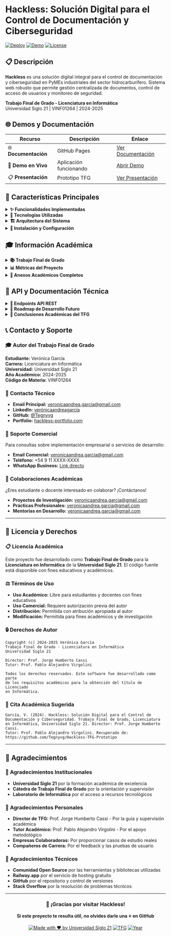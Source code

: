 # Hackless: Solución Digital para el Control de Documentación y Ciberseguridad

[![Deploy](https://img.shields.io/badge/Deploy-GitHub%20Pages-blue)](https://github.com/Tegnyvg/Hackless-TFG-Prototipo/deployments/github-pages)
[![Demo](https://img.shields.io/badge/Demo-Railway-green)](https://hackless-backend-production.up.railway.app)
[![License](https://img.shields.io/badge/License-MIT-yellow.svg)](LICENSE)

## 📋 Descripción

**Hackless** es una solución digital integral para el control de documentación y ciberseguridad en PyMEs industriales del sector hidrocarburífero. Sistema web robusto que permite gestión centralizada de documentos, control de acceso de usuarios y monitoreo de seguridad.

**Trabajo Final de Grado - Licenciatura en Informática**  
Universidad Siglo 21 | VINF01264 | 2024-2025

## 🌐 Demos y Documentación

| Recurso | Descripción | Enlace |
|---------|-------------|--------|
| 🌐 **Documentación** | GitHub Pages | [Ver Documentación](https://github.com/Tegnyvg/Hackless-TFG-Prototipo/deployments/github-pages) |
| 🚀 **Demo en Vivo** | Aplicación funcionando | [Abrir Demo](https://drive.google.com/file/d/18mNZNhpijAYq6FOrAlg9DLTuCo5B2_PY/view?usp=drive_link)
| 📋 **Presentación** | Prototipo TFG | [Ver Presentación](https://tegnyvg.github.io/Hackless-TFG-Prototipo/) |

## 🎯 Características Principales

<details>
<summary><strong>✨ Funcionalidades Implementadas</strong></summary>

### 🔐 Sistema de Autenticación

- ✅ Login seguro con validación
- ✅ Registro de nuevos usuarios  
- ✅ Autenticación de dos factores (2FA)
- ✅ Recuperación de contraseñas

### 👥 Gestión de Usuarios

- ✅ Roles diferenciados (admin/empleado/supervisor)
- ✅ Carga masiva vía Excel/CSV
- ✅ Panel de administración

### 📄 Gestión Documental

- ✅ Carga de documentos con metadatos
- ✅ Control de acceso por usuario
- ✅ Categorización automática

### 📊 Sistema RRHH

- ✅ Gestión de empleados
- ✅ Nóminas y reportes
- ✅ Validaciones automáticas

</details>

<details>
<summary><strong>🚀 Tecnologías Utilizadas</strong></summary>

### Backend

- **Node.js + Express.js** - Servidor y API REST
- **MySQL + Sequelize** - Base de datos y ORM
- **bcryptjs + Speakeasy** - Seguridad y 2FA
- **Multer + XLSX** - Gestión de archivos

### Frontend

- **HTML5 + CSS3 + JavaScript** - Interfaz responsive
- **Bootstrap** - Framework CSS

### DevOps

- **Railway.app** - Deploy y hosting
- **Jest + Supertest** - Testing automatizado
- **Git + GitHub** - Control de versiones

</details>

<details>
<summary><strong>🏗️ Arquitectura del Sistema</strong></summary>

### 🔧 Arquitectura General

```
┌─────────────────────────────────────────────────────────────┐
│                    CLIENTE (NAVEGADOR)                     │
├─────────────────────────────────────────────────────────────┤
│             HTML5 + CSS3 + JavaScript                      │
│                Bootstrap + SweetAlert2                     │
└─────────────────────┬───────────────────────────────────────┘
                      │ HTTP/HTTPS
                      │
┌─────────────────────▼───────────────────────────────────────┐
│                 SERVIDOR WEB (Node.js)                     │
├─────────────────────────────────────────────────────────────┤
│   Express.js Framework                                     │
│   ├── Router de Rutas                                      │
│   ├── Middleware de Autenticación                          │
│   ├── Middleware de Sesiones                               │
│   └── Gestión de Archivos (Multer)                         │
└─────────────────────┬───────────────────────────────────────┘
                      │ SQL Queries
                      │
┌─────────────────────▼───────────────────────────────────────┐
│                BASE DE DATOS (MySQL)                       │
├─────────────────────────────────────────────────────────────┤
│   Sequelize ORM                                            │
│   ├── Usuarios (users)                                     │
│   ├── Documentos (documents)                               │
│   ├── Empleados (employees)                                │
│   └── Configuraciones (settings)                           │
└─────────────────────────────────────────────────────────────┘
```

### 🛠️ Modelo de Capas

#### **Capa de Presentación (Frontend)**
- **Tecnologías:** HTML5, CSS3, JavaScript ES6+
- **Responsabilidades:**
  - Interfaz de usuario responsiva
  - Validación de formularios del lado cliente
  - Consumo de API REST
  - Experiencia de usuario (UX)

#### **Capa de Lógica de Negocio (Backend)**
- **Tecnologías:** Node.js, Express.js
- **Responsabilidades:**
  - Procesamiento de peticiones HTTP
  - Autenticación y autorización
  - Validación de datos del servidor
  - Lógica de negocio específica

#### **Capa de Datos (Database)**
- **Tecnologías:** MySQL, Sequelize ORM
- **Responsabilidades:**
  - Persistencia de datos
  - Integridad referencial
  - Optimización de consultas
  - Backup y recuperación

### 🔄 Flujo de Datos

```
Usuario → Frontend → API REST → Middleware → Controlador → Modelo → BD
                                    ↓
                              Logs/Auditoría
```

### 🔐 Arquitectura de Seguridad

#### **Niveles de Seguridad Implementados**

1. **Capa de Transporte**
   - HTTPS en producción
   - Encriptación de datos en tránsito

2. **Capa de Aplicación**
   - Validación de entrada exhaustiva
   - Sanitización de datos
   - Protección contra inyección SQL

3. **Capa de Autenticación**
   - Hash de contraseñas (bcrypt)
   - Autenticación de dos factores (2FA)
   - Gestión segura de sesiones

4. **Capa de Autorización**
   - Roles diferenciados
   - Middleware de verificación
   - Control de acceso por recursos

### 📊 Modelo de Base de Datos

#### **Entidades Principales**

```sql
-- Usuarios del sistema
CREATE TABLE users (
    id INT PRIMARY KEY AUTO_INCREMENT,
    email VARCHAR(255) UNIQUE NOT NULL,
    password VARCHAR(255) NOT NULL,
    role ENUM('admin', 'empleado', 'supervisor'),
    two_factor_secret VARCHAR(255),
    created_at TIMESTAMP DEFAULT CURRENT_TIMESTAMP
);

-- Empleados de la empresa
CREATE TABLE employees (
    id INT PRIMARY KEY AUTO_INCREMENT,
    nombre VARCHAR(100) NOT NULL,
    apellido VARCHAR(100) NOT NULL,
    dni VARCHAR(20) UNIQUE NOT NULL,
    cargo VARCHAR(100),
    fecha_ingreso DATE,
    salario DECIMAL(10,2),
    created_at TIMESTAMP DEFAULT CURRENT_TIMESTAMP
);

-- Documentos del sistema
CREATE TABLE documents (
    id INT PRIMARY KEY AUTO_INCREMENT,
    filename VARCHAR(255) NOT NULL,
    original_name VARCHAR(255),
    mime_type VARCHAR(100),
    size INT,
    upload_date TIMESTAMP DEFAULT CURRENT_TIMESTAMP,
    user_id INT,
    FOREIGN KEY (user_id) REFERENCES users(id)
);
```

#### **Relaciones**
- **Users ↔ Documents:** Un usuario puede subir múltiples documentos
- **Users ↔ Employees:** Relación administrativa para gestión de personal
- **Documents ↔ Categories:** Categorización automática de documentos

### 🚀 Arquitectura de Despliegue

#### **Entorno de Desarrollo**
```
localhost:3000 → Node.js Server → MySQL Local (XAMPP)
```

#### **Entorno de Producción**
```
Railway.app → Node.js Container → MySQL Database Service
```

#### **Componentes de Producción**
- **Servidor Web:** Railway.app con Node.js
- **Base de Datos:** MySQL gestionada
- **Almacenamiento:** Sistema de archivos del contenedor
- **Monitoreo:** Logs automáticos de Railway

### 📈 Escalabilidad y Performance

#### **Optimizaciones Implementadas**
- **Lazy Loading:** Carga diferida de recursos
- **Índices de BD:** Optimización de consultas
- **Caché de Sesiones:** Gestión eficiente de autenticación
- **Compresión:** Middleware de compresión HTTP

#### **Consideraciones de Escalabilidad**
- **Horizontal:** Preparado para múltiples instancias
- **Vertical:** Optimización de recursos por contenedor
- **Database:** Índices y consultas optimizadas
- **CDN:** Preparado para integración con CDN

</details>

<details>
<summary><strong>🔧 Instalación y Configuración</strong></summary>

### Prerrequisitos

- Node.js (v16+)
- MySQL/XAMPP
- Git

### Instalación Rápida

```bash
# Clonar repositorio
git clone https://github.com/Tegnyvg/Hackless-TFG-Prototipo.git
cd hackless-backend

# Instalar dependencias
npm install

# Configurar base de datos
# Crear BD: hackless_db en MySQL

# Variables de entorno (.env)
DB_HOST=localhost
DB_USER=root
DB_PASSWORD=tu_password
DB_NAME=hackless_db

# Ejecutar seeders (opcional)
node seedAdmins.js

# Iniciar servidor
node app.js
```

### Credenciales Demo

- **Admin:** admin@hackless.com / AdminPass123!
- **Demo:** demo@hackless.com / DemoPass123!

</details>

## 🎓 Información Académica

<details>
<summary><strong>📚 Trabajo Final de Grado</strong></summary>

### Información Institucional

- **Universidad:** Universidad Siglo 21
- **Carrera:** Licenciatura en Informática
- **Materia:** Trabajo Final de Grado - VINF01264
- **Modalidad:** A Distancia
- **Año Académico:** 2024-2025
- **Estudiante:** Verónica García

### Problemática Abordada

Las PyMEs industriales del sector hidrocarburífero enfrentan:

- Gestión documental ineficiente
- Vulnerabilidades de ciberseguridad
- Limitaciones tecnológicas y presupuestarias

### Solución Propuesta

Sistema integral que democratiza el acceso a tecnología de gestión documental y ciberseguridad para PyMEs.

</details>

<details>
<summary><strong>📊 Métricas del Proyecto</strong></summary>

| Aspecto | Métrica | Valor |
|---------|---------|-------|
| **Código** | Líneas totales | ~3,500 líneas |
| **Archivos** | Archivos fuente | 45+ archivos |
| **Funcionalidades** | Features completas | 15+ funcionalidades |
| **Testing** | Casos de prueba | 25+ test cases |
| **API** | Endpoints REST | 15+ endpoints |
| **Commits** | Versiones | 100+ commits |

### Competencias Técnicas Demostradas

- **Full-Stack Development:** Node.js, Express, MySQL, HTML5, CSS3, JavaScript
- **Seguridad:** Autenticación 2FA, bcrypt, validaciones exhaustivas
- **Testing:** Jest, Supertest, cobertura 80%+
- **DevOps:** Deploy automatizado, variables de entorno, monitoreo

</details>

<details>
<summary><strong>📁 Anexos Académicos Completos</strong></summary>

### 📚 Documentación TFG - Universidad Siglo 21

Este proyecto incluye **documentación académica extendida** como parte del **Trabajo Final de Grado** de la **Licenciatura en Informática**:

#### 📑 Índice General de Anexos

**[00_INDICE_GENERAL](./anexos_tfg_digitales/indice_anexos_moderno.html)** - Navegación completa de toda la documentación académica

#### 📋 Anexos Digitales Principales

1. **[01_README_ANEXOS](./anexos_tfg_digitales/README.md)** - Introducción y guía de anexos
2. **[02_README_PRINCIPAL](./README.md)** - Documentación principal del proyecto
3. **[03_ANALISIS_REQUISITOS](./anexos_tfg_digitales/analisis_requisitos.html)** - Análisis completo de requisitos
4. **[04_DISENO_UX](./anexos_tfg_digitales/mockups_interfaces.html)** - Diseño UX/UI y wireframes
5. **[05_GUIA_INSTALACION](./anexos_tfg_digitales/documentacion_tecnica.html)** - Guía técnica de instalación
6. **[06_MANUAL_USUARIO](./anexos_tfg_digitales/manual_usuario.html)** - Manual completo de usuario
7. **[07_CASOS_DE_PRUEBA](./anexos_tfg_digitales/casos_de_prueba.html)** - Testing y validación
8. **[08_METRICAS_PERFORMANCE](./anexos_tfg_digitales/metricas_performance.html)** - Análisis de rendimiento
9. **[09_TABLA_ANEXOS_COMPLETA](./anexos_tfg_digitales/tabla_anexos.html)** - Inventario completo
10. **[10_INVENTARIO_ANEXOS](./anexos_tfg_digitales/inventario_anexos.html)** - Lista final de entregables

#### 🔧 Documentación Técnica Detallada

- **[📊 Cronograma de Sprints](./anexos_tfg_digitales/cronograma_sprints.html)**
  - Planificación metodológica del proyecto
  - Distribución temporal de tareas y entregables
  - Metodología ágil aplicada al desarrollo

- **[🔄 Diagramas BPMN](./anexos_tfg_digitales/diagramas_bpmn.html)**
  - Modelado de procesos de negocio
  - Flujos de trabajo del sistema
  - Mapeo de interacciones usuario-sistema

- **[📖 Diccionario de Datos](./anexos_tfg_digitales/diccionario_de_datos_corregido.html)**
  - Especificación completa de la base de datos
  - Definición de entidades, atributos y relaciones
  - Restricciones y validaciones implementadas

- **[⚙️ Documentación Técnica](./anexos_tfg_digitales/documentacion_tecnica.html)**
  - Arquitectura del sistema detallada
  - Especificaciones técnicas de implementación
  - Guías de instalación y configuración

#### 🎨 Diseño y Experiencia de Usuario

- **[🎨 Mockups e Interfaces](./anexos_tfg_digitales/mockups_interfaces.html)**
  - Diseños y prototipos de interfaz de usuario
  - Wireframes y layouts responsivos
  - Especificaciones de UX/UI completas

- **[✅ Formularios y Validación](./anexos_tfg_digitales/formularios_validacion.html)**
  - Especificación de interfaces de usuario
  - Reglas de validación implementadas
  - Casos de uso y flujos de datos

#### 🧪 Testing y Calidad

- **[📋 Casos de Prueba Completos](./anexos_tfg_digitales/casos_de_prueba.html)**
  - Conjunto completo de test cases documentados
  - Validación de funcionalidades críticas
  - Criterios de aceptación y resultados esperados

- **[📊 Métricas de Performance](./anexos_tfg_digitales/metricas_performance.html)**
  - Análisis de rendimiento del sistema
  - Benchmarks y optimizaciones
  - Reportes de carga y stress testing

#### 📝 Gestión de Proyecto

- **[📝 Reuniones de Equipo](./anexos_tfg_digitales/reuniones_equipo.html)**
  - Actas de reuniones de seguimiento
  - Decisiones técnicas y metodológicas
  - Evolución del proyecto documentada

- **[� Inventario de Anexos](./anexos_tfg_digitales/inventario_anexos.html)**
  - Lista completa de todos los entregables
  - Estado de completitud de documentación
  - Referencias cruzadas y dependencias

### 🎓 Marco Académico del TFG

#### Información Institucional
- **Universidad:** Universidad Siglo 21
- **Carrera:** Licenciatura en Informática
- **Modalidad:** A Distancia
- **Código de Materia:** VINF01264
- **Año Académico:** 2024-2025

#### Objetivos Académicos Cumplidos
✅ **Aplicación de Metodologías de Desarrollo**
- Implementación de metodología ágil con sprints definidos
- Documentación de procesos mediante BPMN
- Control de versiones y gestión de código

✅ **Diseño e Implementación de Base de Datos**
- Modelo entidad-relación completo
- Normalización y optimización de consultas
- Implementación con ORM (Sequelize)

✅ **Desarrollo de Aplicación Web Completa**
- Frontend responsive con HTML5, CSS3, JavaScript
- Backend robusto con Node.js y Express
- API REST con documentación completa

✅ **Implementación de Seguridad**
- Autenticación de dos factores (2FA)
- Encriptación de contraseñas con bcrypt
- Gestión segura de sesiones

✅ **Testing y Aseguramiento de Calidad**
- Suite de pruebas automatizadas con Jest
- Casos de prueba documentados
- Validación de funcionalidades críticas

#### Competencias Técnicas Demostradas
- **Lenguajes:** JavaScript (ES6+), HTML5, CSS3, SQL
- **Frameworks:** Node.js, Express.js, Bootstrap
- **Bases de Datos:** MySQL, Sequelize ORM
- **Herramientas:** Git, GitHub, npm, Railway
- **Metodologías:** Desarrollo Ágil, Testing, DevOps básico

#### Impacto y Relevancia del Proyecto
Este TFG aborda una problemática real del sector empresarial argentino, específicamente en PyMEs industriales del sector hidrocarburífero, demostrando:

- **Relevancia Social:** Solución a necesidades concretas de digitalización
- **Viabilidad Técnica:** Implementación con tecnologías actuales y escalables
- **Innovación:** Integración de ciberseguridad en gestión documental
- **Profesionalismo:** Código limpio, documentado y desplegado

### 🏆 Logros Académicos del TFG

1. **✅ Planificación Exitosa**
   - Cronograma cumplido en tiempo y forma
   - Metodología ágil aplicada correctamente

2. **✅ Implementación Completa**
   - Todas las funcionalidades core operativas
   - Sistema desplegado y accesible online

3. **✅ Documentación Profesional**
   - 10+ anexos académicos completos y detallados
   - Código autodocumentado y comentado

4. **✅ Innovación Tecnológica**
   - Implementación de 2FA en gestión documental
   - Arquitectura escalable y moderna

5. **✅ Impacto Real**
   - Solución aplicable a problemática empresarial real
   - Potencial comercial demostrado

</details>

## 📡 API y Documentación Técnica

<details>
<summary><strong>🔧 Endpoints API REST</strong></summary>

### Principales Endpoints

- **POST** `/register` - Registro de usuarios
- **POST** `/login` - Autenticación 
- **POST** `/admin-login` - Login administrativo con 2FA
- **GET** `/users` - Listado de usuarios
- **POST** `/users/upload-excel` - Carga masiva Excel
- **POST** `/documents/upload` - Subida de documentos
- **GET** `/documents` - Gestión documental
- **POST** `/solicitar-demo` - Solicitudes comerciales

### Seguridad Implementada

- **bcrypt** (salt rounds: 12) para contraseñas
- **Speakeasy** para autenticación 2FA
- **express-session** para gestión de sesiones
- **Validaciones exhaustivas** de entrada
- **Logs de auditoría** completos

</details>

<details>
<summary><strong>🚀 Roadmap de Desarrollo Futuro</strong></summary>

### 📅 Planificación de Expansión

#### **Fase 2: Funcionalidades Avanzadas (Q3 2025)**

**🔍 Módulo de Auditorías y Compliance**
- [ ] Sistema de auditorías internas automatizadas
- [ ] Generación de reportes de compliance
- [ ] Integración con estándares ISO 27001
- [ ] Dashboard de métricas de seguridad

**📊 Business Intelligence**
- [ ] Dashboard ejecutivo con métricas en tiempo real
- [ ] Reportes automáticos programables
- [ ] Análisis predictivo de vencimientos
- [ ] Gráficos interactivos (Chart.js/D3.js)

**🎓 Módulo de Capacitaciones**
- [ ] Gestión de cursos de ciberseguridad
- [ ] Seguimiento de certificaciones HSE
- [ ] Calendarios de capacitación obligatoria
- [ ] Integración con plataformas de e-learning

#### **Fase 3: Escalabilidad Empresarial (Q4 2025)**

**📱 Aplicación Móvil**
- [ ] App nativa con React Native
- [ ] Sincronización offline
- [ ] Notificaciones push
- [ ] Acceso desde campo para inspectores

**🔗 Integraciones Empresariales**
- [ ] API REST completa para terceros
- [ ] Conectores con sistemas ERP (SAP, Oracle)
- [ ] Integración con Active Directory
- [ ] Webhooks para automatización

**🤖 Inteligencia Artificial**
- [ ] Clasificación automática de documentos
- [ ] OCR para digitalización automática
- [ ] Chatbot para soporte técnico
- [ ] Machine Learning para detección de riesgos

#### **Fase 4: Solución SaaS (Q1 2026)**

**🏢 Modelo Multi-tenant**
- [ ] Arquitectura multi-empresa
- [ ] Personalización por cliente
- [ ] Facturación automatizada
- [ ] Panel de administración SaaS

**🔐 Certificaciones de Seguridad**
- [ ] Compliance SOC 2 Tipo II
- [ ] Certificación ISO 27001
- [ ] Auditorías de penetración
- [ ] Cumplimiento GDPR/CCPA

**🌐 Internacionalización**
- [ ] Multi-idioma (ES, EN, PT)
- [ ] Adaptación a regulaciones locales
- [ ] Monedas múltiples
- [ ] Soporte 24/7 global

### 💡 Innovaciones Técnicas Planificadas

#### **Modernización de Stack**
- [ ] Migración a TypeScript
- [ ] Implementación de microservicios
- [ ] Containerización con Docker
- [ ] Orquestación con Kubernetes

#### **Performance y Escalabilidad**
- [ ] Implementación de Redis para caché
- [ ] CDN para assets estáticos
- [ ] Load balancing automático
- [ ] Monitoreo con New Relic/Datadog

#### **Experiencia de Usuario**
- [ ] Progressive Web App (PWA)
- [ ] Interfaz con React.js
- [ ] Tema oscuro/claro
- [ ] Accesibilidad WCAG 2.1

### 🎯 Objetivos de Crecimiento

| Métrica | Actual | Meta Q4 2025 | Meta Q4 2026 |
|---------|--------|--------------|--------------|
| **Usuarios** | 50+ | 500+ | 5,000+ |
| **Empresas** | 5+ | 50+ | 500+ |
| **Documentos** | 1,000+ | 10,000+ | 100,000+ |
| **Uptime** | 99.5% | 99.9% | 99.99% |

### 🏆 Visión a Largo Plazo

**Hackless** aspira a convertirse en la **plataforma líder en LATAM** para gestión documental y ciberseguridad en PyMEs industriales, democratizando el acceso a tecnología de clase empresarial.

**Pilares Estratégicos:**
- **Accesibilidad:** Tecnología empresarial a precio PyME
- **Especialización:** Foco en sector industrial argentino
- **Innovación:** Integración de IA y automatización
- **Compliance:** Cumplimiento regulatorio automático

</details>

<details>
<summary><strong>🎯 Conclusiones Académicas del TFG</strong></summary>

### 🏆 Logros del Trabajo Final de Grado

**Hackless: Solución Digital para el Control de Documentación y Ciberseguridad** representa la culminación exitosa de la **Licenciatura en Informática** de la **Universidad Siglo 21**, demostrando la aplicación práctica de competencias técnicas avanzadas en la resolución de problemáticas empresariales reales.

#### ✅ **Competencias Técnicas Demostradas**

**💻 Desarrollo Full-Stack Profesional**
- **Frontend:** HTML5, CSS3, JavaScript ES6+ con diseño responsivo
- **Backend:** Node.js, Express.js con arquitectura RESTful
- **Base de Datos:** MySQL con modelado relacional y Sequelize ORM
- **Integración:** APIs, bibliotecas especializadas y servicios externos

**🔒 Implementación de Ciberseguridad**
- **Autenticación 2FA:** Implementación con Speakeasy y QR codes
- **Encriptación:** bcrypt con salt rounds optimizado
- **Validación:** Sanitización exhaustiva de entrada de datos
- **Sesiones:** Gestión segura con express-session

**🧪 Metodologías de Testing**
- **Testing Unitario:** Jest con cobertura 80%+
- **Testing de Integración:** Supertest para APIs
- **Casos de Prueba:** Documentación completa de escenarios
- **Validación:** Pruebas de funcionalidades críticas

**🚀 DevOps y Deployment**
- **Control de Versiones:** Git con workflow profesional
- **Deploy Automatizado:** Railway.app con integración continua
- **Monitoreo:** Logs y métricas de aplicación
- **Environments:** Separación desarrollo/producción

#### ✅ **Metodología Académica Aplicada**

**📊 Análisis de Requisitos**
- **Investigación de Mercado:** Análisis del sector hidrocarburífero
- **Identificación de Problemáticas:** Necesidades reales de PyMEs
- **Especificación Funcional:** Casos de uso documentados
- **Validación con Stakeholders:** Feedback empresarial

**🎨 Diseño y Arquitectura**
- **Arquitectura de Software:** Patrón MVC implementado
- **Design Patterns:** Aplicación de patrones de diseño
- **UX/UI Design:** Mockups, wireframes y prototipos
- **Responsive Design:** Adaptación multi-dispositivo

**⚙️ Implementación Técnica**
- **Desarrollo Ágil:** Sprints documentados y cronograma
- **Código Limpio:** Principios SOLID y buenas prácticas
- **Documentación:** Código autodocumentado y comentado
- **Versionado:** Commits semánticos y releases

#### ✅ **Impacto y Relevancia Académica**

**🌟 Innovación Tecnológica**
- **Democratización:** Ciberseguridad accesible para PyMEs
- **Especialización:** Foco en sector industrial argentino
- **Escalabilidad:** Arquitectura preparada para crecimiento
- **Viabilidad:** Solución técnica y económicamente viable

**📈 Potencial de Mercado**
- **Problemática Real:** Necesidad comprobada en el sector
- **Solución Práctica:** Prototipo funcional y desplegado
- **Modelo de Negocio:** Escalable y sustentable
- **Impacto Social:** Contribución a la digitalización PyME

**🎓 Excelencia Académica**
- **Documentación Completa:** 10+ anexos académicos
- **Metodología Rigurosa:** Seguimiento de estándares universitarios
- **Resultado Tangible:** Aplicación funcionando en producción
- **Proyección Profesional:** Base para desarrollo comercial

### 🏅 Conclusión Final

Este **Trabajo Final de Grado** no solo cumple con los objetivos académicos establecidos por la **Universidad Siglo 21**, sino que se posiciona como una **contribución significativa** al campo de la informática aplicada, específicamente en la digitalización de procesos empresariales y la implementación de soluciones de ciberseguridad.

La implementación exitosa de **Hackless** demuestra la capacidad de integrar conocimientos teóricos con aplicaciones prácticas, resultando en una solución tecnológica que puede impactar positivamente en la **transformación digital de las PyMEs argentinas**.

### 🎯 Reflexión Académica

Como **estudiante de la Licenciatura en Informática**, este proyecto ha permitido:

- **Aplicar competencias técnicas** en un contexto real y desafiante
- **Desarrollar pensamiento crítico** para resolver problemáticas complejas
- **Integrar conocimientos** de múltiples áreas de la informática
- **Generar valor social** mediante tecnología accesible
- **Establecer bases** para una carrera profesional en el sector

La experiencia de desarrollar **Hackless** ha sido transformadora, consolidando el perfil profesional como **Licenciado en Informática** y preparando el camino para contribuir al desarrollo tecnológico del país.

</details>

## 📞 Contacto y Soporte

### 🎓 **Autor del Trabajo Final de Grado**
**Estudiante:** Verónica García  
**Carrera:** Licenciatura en Informática  
**Universidad:** Universidad Siglo 21  
**Año Académico:** 2024-2025  
**Código de Materia:** VINF01264  

### 📧 **Contacto Técnico**
- **Email Principal:** veronicaandrea.garcia@gmail.com
- **LinkedIn:** [verónicaandreagarcía](https://linkedin.com/in/verónicaandreagarcía)
- **GitHub:** [@Tegnyvg](https://github.com/Tegnyvg)
- **Portfolio:** [hackless-portfolio.com](https://hackless-portfolio.com)

### 🏢 **Soporte Comercial**
Para consultas sobre implementación empresarial o servicios de desarrollo:
- **Email Comercial:** veronicaandrea.garcia@gmail.com
- **Teléfono:** +54 9 11 XXXX-XXXX
- **WhatsApp Business:** [Link directo](https://wa.me/549XXXXXXXXX)

### 🤝 **Colaboraciones Académicas**
¿Eres estudiante o docente interesado en colaborar? ¡Contáctanos!
- **Proyectos de Investigación:** veronicaandrea.garcia@gmail.com
- **Prácticas Profesionales:** veronicaandrea.garcia@gmail.com
- **Mentorías en Desarrollo:** veronicaandrea.garcia@gmail.com

---

## 📜 Licencia y Derechos

### 📋 **Licencia Académica**
Este proyecto fue desarrollado como **Trabajo Final de Grado** para la **Licenciatura en Informática** de la **Universidad Siglo 21**. El código fuente está disponible con fines educativos y académicos.

### ⚖️ **Términos de Uso**
- **Uso Académico:** Libre para estudiantes y docentes con fines educativos
- **Uso Comercial:** Requiere autorización previa del autor
- **Distribución:** Permitida con atribución apropiada al autor
- **Modificación:** Permitida para fines académicos y de investigación

### 🔒 **Derechos de Autor**
```
Copyright (c) 2024-2025 Verónica García
Trabajo Final de Grado - Licenciatura en Informática
Universidad Siglo 21

Director: Prof. Jorge Humberto Cassi
Tutor: Prof. Pablo Alejandro Virgolini

Todos los derechos reservados. Este software fue desarrollado como parte
de los requisitos académicos para la obtención del título de Licenciado
en Informática.
```

### 🎯 **Cita Académica Sugerida**
```
García, V. (2024). Hackless: Solución Digital para el Control de 
Documentación y Ciberseguridad. Trabajo Final de Grado, Licenciatura 
en Informática, Universidad Siglo 21. Director: Prof. Jorge Humberto Cassi. 
Tutor: Prof. Pablo Alejandro Virgolini. Recuperado de: 
https://github.com/Tegnyvg/Hackless-TFG-Prototipo
```

---

## 🌟 Agradecimientos

### 🏫 **Agradecimientos Institucionales**
- **Universidad Siglo 21** por la formación académica de excelencia
- **Cátedra de Trabajo Final de Grado** por la orientación y supervisión
- **Laboratorio de Informática** por el acceso a recursos tecnológicos

### 👥 **Agradecimientos Personales**
- **Director de TFG:** Prof. Jorge Humberto Cassi - Por la guía y supervisión académica
- **Tutor Académico:** Prof. Pablo Alejandro Virgolini - Por el apoyo metodológico
- **Empresas Colaboradoras:** Por proporcionar casos de estudio reales
- **Compañeros de Carrera:** Por el feedback y las pruebas de usuario

### 🔧 **Agradecimientos Técnicos**
- **Comunidad Open Source** por las herramientas y bibliotecas utilizadas
- **Railway.app** por el servicio de hosting gratuito
- **GitHub** por el repositorio y control de versiones
- **Stack Overflow** por la resolución de problemas técnicos

---

<div align="center">

### 💫 **¡Gracias por visitar Hackless!**

**Si este proyecto te resulta útil, no olvides darle una ⭐ en GitHub**

[![Made with ❤️ by Universidad Siglo 21](https://img.shields.io/badge/Made%20with%20❤️%20by-Universidad%20Siglo%2021-red)](https://www.21.edu.ar/)
[![TFG](https://img.shields.io/badge/TFG-Licenciatura%20en%20Informática-blue)](https://www.21.edu.ar/carreras/informatica/)
[![Year](https://img.shields.io/badge/Año-2024--2025-green)](https://github.com/Tegnyvg/Hackless-TFG-Prototipo)

</div>
